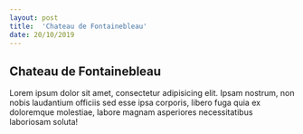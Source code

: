 ```yaml
---
layout: post
title:  'Chateau de Fontainebleau'
date: 20/10/2019
---
```


## Chateau de Fontainebleau

Lorem ipsum dolor sit amet, consectetur adipisicing elit. Ipsam nostrum, non nobis laudantium officiis sed esse ipsa corporis, libero fuga quia ex doloremque molestiae, labore magnam asperiores necessitatibus laboriosam soluta!